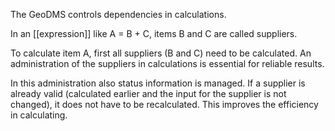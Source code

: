 The GeoDMS controls dependencies in calculations.

In an [[expression]] like A = B + C, items B and C are called suppliers.

To calculate item A, first all suppliers (B and C) need to be calculated. An administration of the suppliers in calculations is essential for reliable results.

In this administration also status information is managed. If a supplier is already valid (calculated earlier and the input for the supplier is not changed), it does not have to be recalculated. This improves the efficiency in calculating.